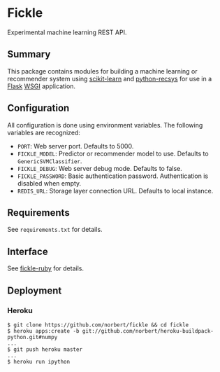 # Fickle

Experimental machine learning REST API.

## Summary

This package contains modules for building a machine learning or recommender system using [scikit-learn](http://scikit-learn.org/) and [python-recsys](https://github.com/ocelma/python-recsys) for use in a [Flask](http://flask.pocoo.org/) [WSGI](http://www.python.org/dev/peps/pep-3333/) application.

## Configuration

All configuration is done using environment variables. The following variables are recognized:

* `PORT`: Web server port. Defaults to 5000.
* `FICKLE_MODEL`: Predictor or recommender model to use. Defaults to `GenericSVMClassifier`.
* `FICKLE_DEBUG`: Web server debug mode. Defaults to false.
* `FICKLE_PASSWORD`: Basic authentication password. Authentication is disabled when empty.
* `REDIS_URL`: Storage layer connection URL. Defaults to local instance.

## Requirements

See `requirements.txt` for details.

## Interface

See [fickle-ruby](https://github.com/norbert/fickle-ruby) for details.

## Deployment

### Heroku

```
$ git clone https://github.com/norbert/fickle && cd fickle
$ heroku apps:create -b git://github.com/norbert/heroku-buildpack-python.git#numpy
...
$ git push heroku master
...
$ heroku run ipython
```
